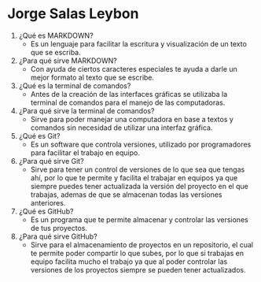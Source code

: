 # Jorge Salas Leybon

1. ¿Qué es MARKDOWN?
    - Es un lenguaje para facilitar la escritura y visualización de un texto que se escriba.
1. ¿Para qué sirve MARKDOWN?
    - Con ayuda de ciertos caracteres especiales te ayuda a darle un mejor formato al texto que se escribe.
1. ¿Qué es la terminal de comandos?
    - Antes de la creación de las interfaces gráficas se utilizaba la terminal de comandos para el manejo de las computadoras.
1. ¿Para qué sirve la terminal de comandos?
    - Sirve para poder manejar una computadora en base a textos y comandos sin necesidad de utilizar una interfaz gráfica.
1. ¿Qué es Git?
    - Es un software que controla versiones, utilizado por programadores para facilitar el trabajo en equipo.
1. ¿Para qué sirve Git?
    - Sirve para tener un control de versiones de lo que sea que tengas ahí, por lo que te permite y facilita el trabajar en equipos ya que siempre puedes tener actualizada la versión del proyecto en el que trabajas, ademas de que se almacenan todas las versiones anteriores.
1. ¿Qué es GitHub?
    - Es un programa que te permite almacenar y controlar las versiones de tus proyectos.
1. ¿Para qué sirve GitHub?
    - Sirve para el almacenamiento de proyectos en un repositorio, el cual te permite poder compartir lo que subes, por lo que si trabajas en equipo facilita mucho el trabajo ya que al poder controlar las versiones de los proyectos siempre se pueden tener actualizados.